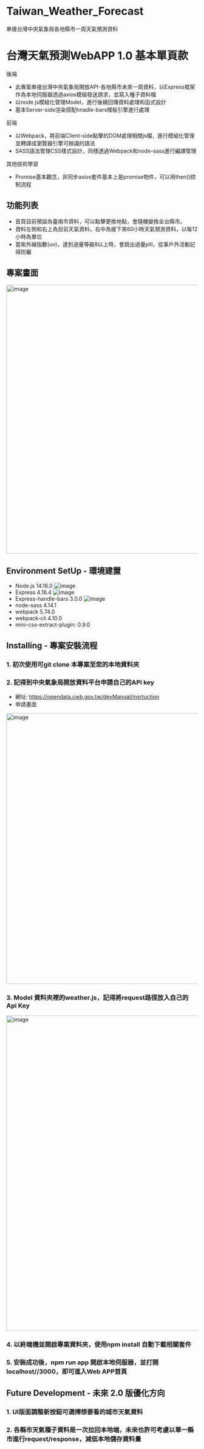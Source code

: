 # Taiwan_Weather_Forecast
串接台灣中央氣象局各地縣市一周天氣預測資料
# 台灣天氣預測WebAPP 1.0 基本單頁款

後端
* 此專案串接台灣中央氣象局開放API-各地縣市未來一周資料，以Express框架作為本地伺服器透過axios模組發送請求，並寫入種子資料檔  
* 以node.js模組化管理Model，進行後續回傳資料處理和函式設計  
* 基本Server-side渲染搭配hnadle-bars樣板引擎進行處理  

前端
* 以Webpack，將前端Client-side點擊的DOM處理相關js檔，進行模組化管理並轉譯成瀏覽器引擎可辦識的語法  
* SASS語法管理CSS樣式設計，同樣透過Webpack和node-sass進行編譯管理

其他技術學習  
* Promise基本觀念，非同步axios套件基本上是promise物件，可以用then()控制流程


## 功能列表
* 首頁目前預設為臺南市資料，可以點擊更換地點，會隨機變換全台縣市。
* 資料左側和右上為目前天氣資料，右中為接下來60小時天氣預測資料，以每12小時為單位
* 當紫外線指數(uv)，達到過量等級8以上時，會跳出過量pill，從事戶外活動記得防曬

## 專案畫面
<img width="705" alt="image" src="https://user-images.githubusercontent.com/71853581/193443358-493cf50e-7042-44de-8192-efb2d67608dd.png">

## Environment SetUp - 環境建置
* Node.js 14.16.0 ![image](https://camo.githubusercontent.com/b52d5b6da473bbff9ae4e68d34ff4ca91162732372c48dd541aa40eeeb97ecef/68747470733a2f2f696d672e736869656c64732e696f2f62616467652f4e6f64652e6a732d7631342e31362e302d626c7565)
* Express  4.16.4 ![image](https://camo.githubusercontent.com/3bd6a6dae2d65f93243cd289cd76704a303a4a1fb7b9c89912491393eaa9c01a/68747470733a2f2f696d672e736869656c64732e696f2f62616467652f457870726573732d76342e31362e342d626c7565) 
* Express-handle-bars 3.0.0 ![image](https://camo.githubusercontent.com/db9711476e732447317d50897988d14d4553c0782b6aa11c27e799e483068048/68747470733a2f2f696d672e736869656c64732e696f2f62616467652f457870726573732048616e646c65626172732d76332e302e302d626c7565)
* node-sass 4.14.1
* webpack 5.74.0    
* webpack-cli 4.10.0  
* mini-css-extract-plugin: 0.9.0
## Installing - 專案安裝流程
### 1. 初次使用可git clone 本專案至您的本地資料夾
### 2. 記得到中央氣象局開放資料平台申請自己的API key
* 網址: https://opendata.cwb.gov.tw/devManual/insrtuction
* 申請畫面
<img width="710" alt="image" src="https://user-images.githubusercontent.com/71853581/193443743-5f89a626-388e-4698-a996-2c8f01be5c89.png">  

### 3. Model 資料夾裡的weather.js，記得將request路徑放入自己的Api Key    
<img width="827" alt="image" src="https://user-images.githubusercontent.com/71853581/193443815-4c32db24-e9ad-4d36-bae0-b34edd078970.png">  

### 4. 以終端機並開啟專案資料夾，使用npm install 自動下載相關套件  
### 5. 安裝成功後，npm run app 開啟本地伺服器，並打開localhost//3000，即可進入Web APP首頁  


## Future Development - 未來 2.0 版優化方向 
### 1. UI版面調整新按鈕可選擇想要看的城市天氣資料  
### 2. 各縣市天氣種子資料是一次拉回本地端，未來也許可考慮以單一縣市進行request/response，減低本地儲存資料量


